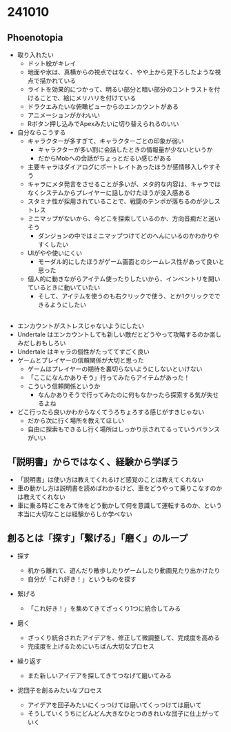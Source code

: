 # 241010


## Phoenotopia

- 取り入れたい
  - ドット絵がキレイ
  - 地面や水は、真横からの視点ではなく、やや上から見下ろしたような視点で描かれている
  - ライトを効果的につかって、明るい部分と暗い部分のコントラストを付けることで、絵にメリハリを付けている
  - ドラクエみたいな俯瞰ビューからのエンカウントがある
  - アニメーションがかわいい
  - Rボタン押し込みでApexみたいに切り替えられるのいい
- 自分ならこうする
  - キャラクターが多すぎて、キャラクターごとの印象が弱い
    - キャラクターが多い割に会話したときの情報量が少ないというか
    - だからMobへの会話がちょっとだるい感じがある
  - 主要キャラはダイアログにポートレイトあったほうが感情移入しやすそう
  - キャラにメタ発言をさせることが多いが、メタ的な内容は、キャラではなくシステムからプレイヤーに話しかけたほうが没入感ある
  - スタミナ性が採用されていることで、戦闘のテンポが落ちるのが少しストレス
  - ミニマップがないから、今どこを探索しているのか、方向音痴だと迷いそう
    - ダンジョンの中ではミニマップつけてどのへんにいるのかわかりやすくしたい
  - UIがやや使いにくい
    - モーダル的にしたほうがゲーム画面とのシームレス性があって良いと思った
  - 個人的に動きながらアイテム使ったりしたいから、インベントリを開いているときに動いていたい
    - そして、アイテムを使うのも右クリックで使う、とか1クリックでできるようにしたい

## 

- エンカウントがストレスじゃないようにしたい
- Undertale はエンカウントしても新しい敵だとどうやって攻略するのか楽しみだしおもしろい
- Undertale はキャラの個性がたっててすごく良い
- ゲームとプレイヤーの信頼関係が大切と思った
  - ゲームはプレイヤーの期待を裏切らないようにしないといけない
  - 「ここになんかありそう」行ってみたらアイテムがあった！
  - こういう信頼関係というか
    - なんかありそうで行ってみたのに何もなかったら探索する気が失せるよね
- どこ行ったら良いかわからなくてうろちょろする感じがすきじゃない
  - だから次に行く場所を教えてほしい
  - 自由に探索もできるし行く場所はしっかり示されてるっていうバランスがいい


## 「説明書」からではなく、経験から学ぼう

- 「説明書」は使い方は教えてくれるけど感覚のことは教えてくれない
- 車の動かし方は説明書を読めばわかるけど、車をどうやって乗りこなすのかは教えてくれない
- 車に乗る時どこをみて体をどう動かして何を意識して運転するのか、という本当に大切なことは経験からしか学べない

## 創るとは「探す」「繋げる」「磨く」のループ

- 探す
  - 机から離れて、遊んだり散歩したりゲームしたり動画見たり出かけたり
  - 自分が「これ好き！」というものを探す
- 繋げる
  - 「これ好き！」を集めてきてざっくり1つに統合してみる
- 磨く
  - ざっくり統合されたアイデアを、修正して微調整して、完成度を高める
  - 完成度を上げるためにいちばん大切なプロセス
- 繰り返す
  - また新しいアイデアを探してきてつなげて磨いてみる

- 泥団子を創るみたいなプロセス
  - アイデアを団子みたいにくっつけては磨いてくっつけては磨いて
  - そうしていくうちにどんどん大きなひとつのきれいな団子に仕上がっていく

